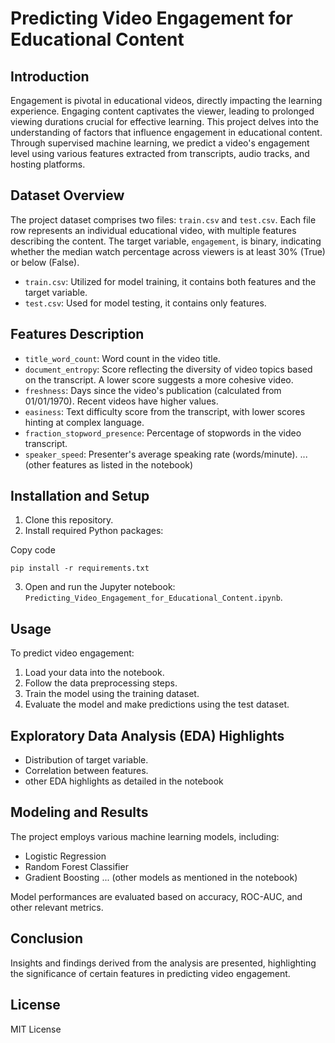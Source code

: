 
# Predicting Video Engagement for Educational Content

## Introduction

Engagement is pivotal in educational videos, directly impacting the learning experience. Engaging content captivates the viewer, leading to prolonged viewing durations crucial for effective learning. This project delves into the understanding of factors that influence engagement in educational content. Through supervised machine learning, we predict a video's engagement level using various features extracted from transcripts, audio tracks, and hosting platforms.

## Dataset Overview

The project dataset comprises two files: `train.csv` and `test.csv`. Each file row represents an individual educational video, with multiple features describing the content. The target variable, `engagement`, is binary, indicating whether the median watch percentage across viewers is at least 30% (True) or below (False).

-   `train.csv`: Utilized for model training, it contains both features and the target variable.
-   `test.csv`: Used for model testing, it contains only features.

## Features Description

-   `title_word_count`: Word count in the video title.
-   `document_entropy`: Score reflecting the diversity of video topics based on the transcript. A lower score suggests a more cohesive video.
-   `freshness`: Days since the video's publication (calculated from 01/01/1970). Recent videos have higher values.
-   `easiness`: Text difficulty score from the transcript, with lower scores hinting at complex language.
-   `fraction_stopword_presence`: Percentage of stopwords in the video transcript.
-   `speaker_speed`: Presenter's average speaking rate (words/minute). ... (other features as listed in the notebook)

## Installation and Setup

1.  Clone this repository.
2.  Install required Python packages:

Copy code

`pip install -r requirements.txt` 

3.  Open and run the Jupyter notebook: `Predicting_Video_Engagement_for_Educational_Content.ipynb`.

## Usage

To predict video engagement:

1.  Load your data into the notebook.
2.  Follow the data preprocessing steps.
3.  Train the model using the training dataset.
4.  Evaluate the model and make predictions using the test dataset.

## Exploratory Data Analysis (EDA) Highlights

-   Distribution of target variable.
-   Correlation between features.
-   other EDA highlights as detailed in the notebook

## Modeling and Results

The project employs various machine learning models, including:

-   Logistic Regression
-   Random Forest Classifier
-   Gradient Boosting ... (other models as mentioned in the notebook)

Model performances are evaluated based on accuracy, ROC-AUC, and other relevant metrics.

## Conclusion

Insights and findings derived from the analysis are presented, highlighting the significance of certain features in predicting video engagement.

## License

MIT License